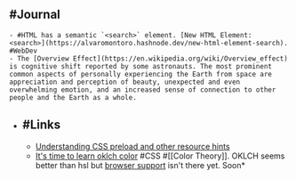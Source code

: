 ## #Journal
	- #HTML has a semantic `<search>` element. [New HTML Element: <search>](https://alvaromontoro.hashnode.dev/new-html-element-search). #WebDev
	- The [Overview Effect](https://en.wikipedia.org/wiki/Overview_effect) is cognitive shift reported by some astronauts. The most prominent common aspects of personally experiencing the Earth from space are appreciation and perception of beauty, unexpected and even overwhelming emotion, and an increased sense of connection to other people and the Earth as a whole.
- ## #Links
	- [Understanding CSS preload and other resource hints](https://blog.logrocket.com/understanding-css-preload-other-resource-hints)
	- [It's time to learn oklch color](https://keithjgrant.com/posts/2023/04/its-time-to-learn-oklch-color) #CSS #[[Color Theory]]. OKLCH seems better than hsl but [browser support](https://caniuse.com/mdn-css_types_color_oklch) isn't there yet.  Soon*
